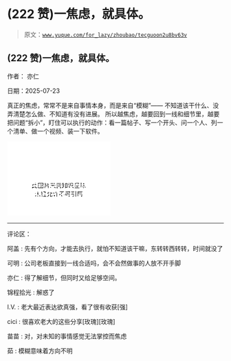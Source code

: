 # (222 赞)一焦虑，就具体。

> 原文：[`www.yuque.com/for_lazy/zhoubao/tecguoon2u8bv63v`](https://www.yuque.com/for_lazy/zhoubao/tecguoon2u8bv63v)

## (222 赞)一焦虑，就具体。

作者： 亦仁

日期：2025-07-23

真正的焦虑，常常不是来自事情本身，而是来自“模糊”—— 不知道该干什么、没弄清楚怎么做、不知道有没有进展。
所以越焦虑，越要回到一线和细节里，越要把问题“拆小”，盯住可以执行的动作：看一篇帖子、写一个开头、问一个人、列一个清单、做一个视频、装一下软件。

![](img/41817a271ac2bd8c414932a8fb83322f.png "None")

* * *

评论区：

阿盖 : 先有个方向，才能去执行，就怕不知道该干嘛，东转转西转转，时间就没了

可明 : 公司老板直接到一线合适吗，会不会然做事的人放不开手脚

亦仁 : 得了解细节，但同时又给足够空间。

锦程拾光 : 解惑了

I.V. : 老大最近表达欲真强，看了很有收获[强]

cici : 很喜欢老大的这些分享[玫瑰][玫瑰]

苗苗 : 对，对未知的事情感觉无法掌控而焦虑

茹 : 模糊意味着方向不明